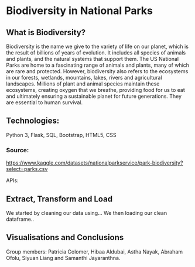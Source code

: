 # Biodiversity in National Parks

## What is Biodiversity?

Biodiversity is the name we give to the variety of life on our planet, which is the result of billions of years of evolution. It includes all species of animals and plants, and the natural systems that support them. 
The US National Parks are home to a fascinating range of animals and plants, many of which are rare and protected.
However, biodiversity also refers to the ecosystems in our forests, wetlands, mountains, lakes, rivers and agricultural landscapes.
Millions of plant and animal species maintain these ecosystems, creating oxygen that we breathe, providing food for us to eat and ultimately ensuring a sustainable planet for future generations.
They are essential to human survival.

## Technologies: 
Python 3, Flask, SQL, Bootstrap, HTML5, CSS

### Source:
https://www.kaggle.com/datasets/nationalparkservice/park-biodiversity?select=parks.csv

APIs:

## Extract, Transform and Load
We started by cleaning our data using...
We then loading our clean dataframe..


## Visualisations and Conclusions

Group members: Patricia Colomer, Hibaa Aldubai, Astha Nayak, Abraham Ofolu, Siyuan Liang and Samanthi Jayaranthna.
